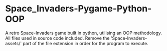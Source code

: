 # Space_Invaders-Pygame-Python-OOP
A retro Space-Invaders game built in python, utilising an OOP methodology.
All files used in source code included. Remove the 'Space-Invaders-assets/' part of the file extension in order for the program to execute.
